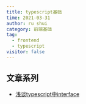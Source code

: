 ```yaml
---
title: typescript基础
time: 2021-03-31
author: ru shui
category: 前端基础
tag:
  - frontend
  - typescript
visitor: false
---
```


## 文章系列
- [浅谈typescript中interface](./interface.md)

